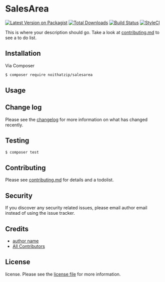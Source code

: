 # SalesArea

[![Latest Version on Packagist][ico-version]][link-packagist]
[![Total Downloads][ico-downloads]][link-downloads]
[![Build Status][ico-travis]][link-travis]
[![StyleCI][ico-styleci]][link-styleci]

This is where your description should go. Take a look at [contributing.md](contributing.md) to see a to do list.

## Installation

Via Composer

``` bash
$ composer require noithatzip/salesarea
```

## Usage

## Change log

Please see the [changelog](changelog.md) for more information on what has changed recently.

## Testing

``` bash
$ composer test
```

## Contributing

Please see [contributing.md](contributing.md) for details and a todolist.

## Security

If you discover any security related issues, please email author email instead of using the issue tracker.

## Credits

- [author name][link-author]
- [All Contributors][link-contributors]

## License

license. Please see the [license file](license.md) for more information.

[ico-version]: https://img.shields.io/packagist/v/noithatzip/salesarea.svg?style=flat-square
[ico-downloads]: https://img.shields.io/packagist/dt/noithatzip/salesarea.svg?style=flat-square
[ico-travis]: https://img.shields.io/travis/noithatzip/salesarea/master.svg?style=flat-square
[ico-styleci]: https://styleci.io/repos/12345678/shield

[link-packagist]: https://packagist.org/packages/noithatzip/salesarea
[link-downloads]: https://packagist.org/packages/noithatzip/salesarea
[link-travis]: https://travis-ci.org/noithatzip/salesarea
[link-styleci]: https://styleci.io/repos/12345678
[link-author]: https://github.com/noithatzip
[link-contributors]: ../../contributors
